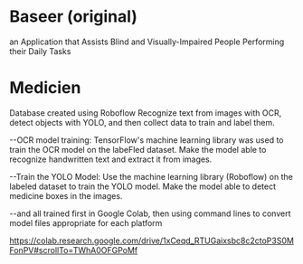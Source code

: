 # Baseer  (original) 
an Application that Assists Blind and Visually-Impaired People Performing   their Daily Tasks 


# Medicien 

Database created using Roboflow
Recognize text from images with OCR, detect objects with YOLO, and then collect data to train and label them.

--OCR model training: TensorFlow's machine learning library was used to train the OCR model on the labeFled dataset. Make the model able to recognize handwritten text and extract it from images.

--Train the YOLO Model: Use the machine learning library (Roboflow) on the labeled dataset to train the YOLO model. Make the model able to detect medicine boxes in the images.

--and all trained first in Google Colab, then using command lines to convert model files appropriate for each platform

https://colab.research.google.com/drive/1xCeqd_RTUGaixsbc8c2ctoP3S0MFonPV#scrollTo=TWhA0OFGPoMf

